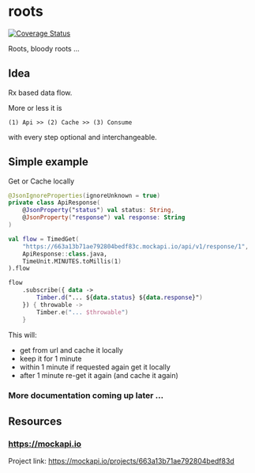 # roots

[![Coverage Status](https://coveralls.io/repos/github/ranapat/roots/badge.svg?branch=main)](https://coveralls.io/github/ranapat/roots?branch=main)

Roots, bloody roots ...

## Idea

Rx based data flow.

More or less it is

```
(1) Api >> (2) Cache >> (3) Consume
```

with every step optional and interchangeable.

## Simple example

Get or Cache locally

```kotlin
@JsonIgnoreProperties(ignoreUnknown = true)
private class ApiResponse(
    @JsonProperty("status") val status: String,
    @JsonProperty("response") val response: String
)

val flow = TimedGet(
    "https://663a13b71ae792804bedf83c.mockapi.io/api/v1/response/1",
    ApiResponse::class.java,
    TimeUnit.MINUTES.toMillis(1)
).flow

flow
    .subscribe({ data ->
        Timber.d("... ${data.status} ${data.response}")
    }) { throwable ->
        Timber.e("... $throwable")
    }
```

This will:

- get from url and cache it locally
- keep it for 1 minute
- within 1 minute if requested again get it locally
- after 1 minute re-get it again (and cache it again)

### More documentation coming up later ...

## Resources

### https://mockapi.io

Project link: https://mockapi.io/projects/663a13b71ae792804bedf83d